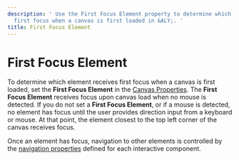 ```yaml
---
description: ' Use the First Focus Element property to determine which element receives
  first focus when a canvas is first loaded in &ALY;. '
title: First Focus Element
---
```

# First Focus Element<a name="ui-editor-components-firstfocus"></a>

To determine which element receives first focus when a canvas is first loaded, set the **First Focus Element** in the [Canvas Properties](/docs/userguide/ui/editor/canvas-properties.md)\. The **First Focus Element** receives focus upon canvas load when no mouse is detected\. If you do not set a **First Focus Element**, or if a mouse is detected, no element has focus until the user provides direction input from a keyboard or mouse\. At that point, the element closest to the top left corner of the canvas receives focus\.

Once an element has focus, navigation to other elements is controlled by the [navigation properties](/docs/userguide/ui/editor/components-interactive-properties-navigation.md) defined for each interactive component\. 
